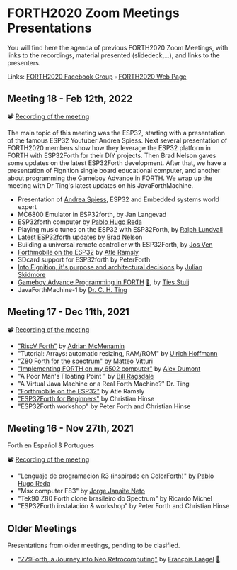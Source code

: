 # FORTH2020 Zoom Meetings Presentations

You will find here the agenda of previous FORTH2020 Zoom Meetings, with links to the recordings, material presented (slidedeck,...), and links to the presenters.

Links: [FORTH2020 Facebook Group](https://www.facebook.com/groups/forth2020/) ▫ [FORTH2020 Web Page](https://www.forth2020.org/)

## Meeting 18 - Feb 12th, 2022

📽 [Recording of the meeting](https://youtu.be/c0w4tEaQk3Q)

The main topic of this meeting was the ESP32, starting with a presentation of the famous ESP32 Youtuber Andrea Spiess. Next several presentation of FORTH2020 members show how they leverage the ESP32 platform in FORTH with ESP32Forth for their DIY projects. Then Brad Nelson gaves some updates on the latest ESP32Forth development. After that, we have a presentation of Fignition single board educational computer, and another about programming the Gameboy Advance in FORTH. We wrap up the meeting with Dr Ting's latest updates on his JavaForthMachine.

* Presentation of [Andrea Spiess](https://www.youtube.com/c/AndreasSpiess), ESP32 and Embedded systems world expert
* MC6800 Emulator in ESP32forth, by Jan Langevad
* ESP32forth computer by [Pablo Hugo Reda](https://github.com/phreda4)
* Playing music tunes on the ESP32 with ESP32Forth, by [Ralph Lundvall](https://www.facebook.com/ralph.lundvall.1)
* [Latest ESP32forth updates](https://flagxor.github.io/svfig-talks/ftt-2022-02-12/) by [Brad Nelson](https://github.com/flagxor)
* Building a universal remote controller with ESP32Forth, by [Jos Ven](https://www.facebook.com/groups/2225595150855239/user/100028548341307/)
* [Forthmobile on the ESP32](https://esp32forth.forth2020.org/projects-2/autonomous-rover-forthmobile) by [Atle Ramsly](https://www.facebook.com/groups/2225595150855239/user/648051625)
* SDcard support for ESP32forth by PeterForth
* [Into Fignition, it's purpose and architectural decisions](https://sites.google.com/site/libby8dev/fignition) by [Julian Skidmore](https://github.com/Snial)
* [Gameboy Advance Programming in FORTH](https://github.com/forth2020/zoom-presentations/raw/main/2022-02-18/GBA-Forth-presentation.pdf) [🔗](https://github.com/stuij/rath), by [Ties Stuij](https://www.facebook.com/stuij)
* JavaForthMachine-1 by [Dr. C. H. Ting](https://www.facebook.com/groups/2225595150855239/user/100002132131119)

## Meeting 17 - Dec 11th, 2021

📽 [Recording of the meeting](https://www.youtube.com/watch?v=hjeyjLjj5nc)

* ["RiscV Forth"](https://github.com/forth2020/zoom-presentations/raw/main/2021-12-11/riscyforth.pdf) by [Adrian McMenamin](https://github.com/mcmenaminadrian)
* "Tutorial: Arrays: automatic resizing, RAM/ROM" by [Ulrich Hoffmann](https://github.com/uho)
* ["Z80 Forth for the spectrum"](https://github.com/mattsteeldue/vforth-next) by [Matteo Vitturi](https://github.com/mattsteeldue)
* ["Implementing FORTH on my 6502 computer"](https://github.com/adumont/hb6502/tree/main/forth/presentation) by [Alex Dumont](https://github.com/adumont)
* "A Poor Man's Floating Point " by [Bill Ragsdale](https://github.com/BillRagsdale)
* "A Virtual Java Machine or a Real Forth Machine?" Dr. Ting
* ["Forthmobile on the ESP32"](https://esp32forth.forth2020.org/projects-2/autonomous-rover-forthmobile) by Atle Ramsly
* ["ESP32Forth for Beginners"](https://github.com/forth2020/zoom-presentations/raw/main/2021-12-11/ESP32forth%20for%20beginners-2.pdf) by Christian Hinse
* "ESP32Forth workshop" by Peter Forth and Christian Hinse

## Meeting 16 - Nov 27th, 2021

Forth en Español & Portugues

📽 [Recording of the meeting](https://www.youtube.com/watch?v=h69ljgyuRfk)

* "Lenguaje de programacion R3 (inspirado en ColorForth)" by [Pablo Hugo Reda](https://github.com/phreda4)
* "Msx  computer F83"  by [Jorge Janaite Neto](https://github.com/janaite)
* "Tek90 Z80 Forth clone brasileiro do  Spectrum" by Ricardo Michel
* "ESP32Forth instalación & workshop" by Peter Forth and Christian Hinse

## Older Meetings

Presentations from older meetings, pending to be clasified.

* ["Z79Forth, a Journey into Neo Retrocomputing"](https://github.com/forth2020/zoom-presentations/raw/main/unclassified/Z79Forth.pdf) by [François Laagel](https://github.com/frenchie68) [📁](https://github.com/frenchie68/Z79Forth)